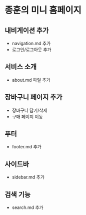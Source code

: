 # 종훈의 미니 홈페이지

## 내비게이션 추가
- navigation.md 추가
- 로그인/로그아웃 추가

## 서비스 소개
- about.md 파일 추가

## 장바구니 페이지 추가
- 장바구니 담기/삭제
- 구매 페이지 이동

## 푸터
- footer.md 추가

## 사이드바 
- sidebar.md 추가

## 검색 기능 
- search.md 추가